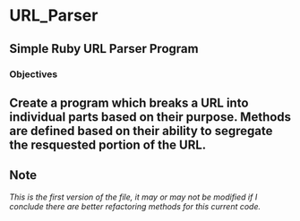 # URL_Parser
Simple Ruby URL Parser Program
--- 
### Objectives 
Create a program which breaks a URL into individual parts based on their purpose.
Methods are defined based on their ability to segregate the resquested portion of the URL.
---
## Note
*This is the first version of the file, it may or may not be modified if I conclude there are better refactoring methods for this current code.* 
